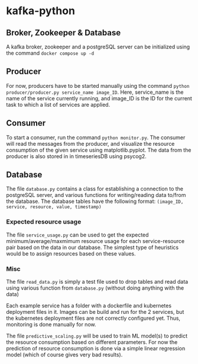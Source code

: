 # kafka-python

## Broker, Zookeeper & Database

A kafka broker, zookeeper and a postgreSQL server can be initialized using the command ``` docker compose up -d ```

## Producer

For now, producers have to be started manually using the command ``` python producer/producer.py service_name image_ID ```.
Here, service_name is the name of the service currently running, and image_ID is the ID for the current task to which a list of services are applied.

## Consumer

To start a consumer, run the command ``` python monitor.py ```. The consumer will read the messages from the producer, and visualize the resource consumption of the given service using matplotlib.pyplot. The data from the producer is also stored in in timeseriesDB using psycog2.

## Database

The file ``` database.py ``` contains a class for establishing a connection to the postgreSQL server, and various functions for writing/reading data to/from the database. 
The database tables have the following format: ``` (image_ID, service, resource, value, timestamp) ```

### Expected resource usage

The file ``` service_usage.py ``` can be used to get the expected minimum/average/maxmimum resource usage for each service-resource pair based on the data in our database. The simplest type of heuristics would be to assign resources based on these values.

### Misc

The file ``` read_data.py ``` is simply a test file used to drop tables and read data using various function from ``` database.py ``` (without doing anything with the data)

Each example service has a folder with a dockerfile and kubernetes deployment files in it. Images can be build and run for the 2 services, but the kubernetes deployment files are not correctly configured yet. Thus, monitoring is done manually for now.

The file ``` predictive_scaling.py ``` will be used to train ML model(s) to predict the resource consumption based on different parameters. For now the prediction of resource consumption is done via a simple linear regression model (which of course gives very bad results).